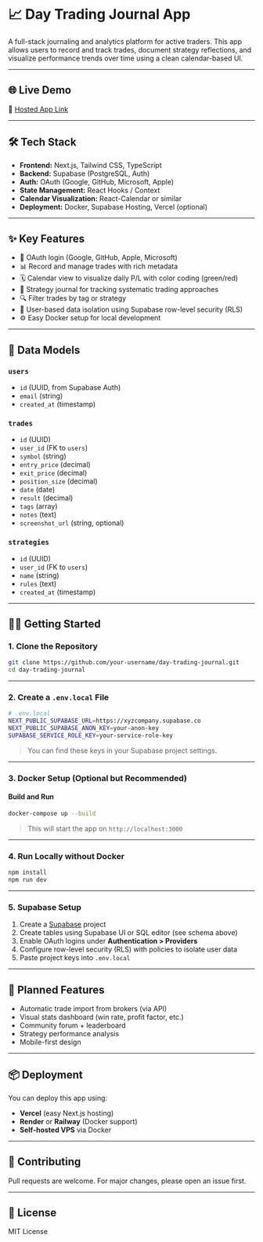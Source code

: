 # 📈 Day Trading Journal App

A full-stack journaling and analytics platform for active traders. This app allows users to record and track trades, document strategy reflections, and visualize performance trends over time using a clean calendar-based UI.

---

## 🌐 Live Demo

🔗 [Hosted App Link](https://your-live-demo-link.com)

---

## 🛠 Tech Stack

- **Frontend:** Next.js, Tailwind CSS, TypeScript
- **Backend:** Supabase (PostgreSQL, Auth)
- **Auth:** OAuth (Google, GitHub, Microsoft, Apple)
- **State Management:** React Hooks / Context
- **Calendar Visualization:** React-Calendar or similar
- **Deployment:** Docker, Supabase Hosting, Vercel (optional)

---

## ✨ Key Features

- 🧠 OAuth login (Google, GitHub, Apple, Microsoft)
- 📊 Record and manage trades with rich metadata
- 🗓️ Calendar view to visualize daily P/L with color coding (green/red)
- 🧾 Strategy journal for tracking systematic trading approaches
- 🔍 Filter trades by tag or strategy
- 🔐 User-based data isolation using Supabase row-level security (RLS)
- ⚙️ Easy Docker setup for local development

---

## 🧱 Data Models

### `users`
- `id` (UUID, from Supabase Auth)
- `email` (string)
- `created_at` (timestamp)

### `trades`
- `id` (UUID)
- `user_id` (FK to `users`)
- `symbol` (string)
- `entry_price` (decimal)
- `exit_price` (decimal)
- `position_size` (decimal)
- `date` (date)
- `result` (decimal)
- `tags` (array)
- `notes` (text)
- `screenshot_url` (string, optional)

### `strategies`
- `id` (UUID)
- `user_id` (FK to `users`)
- `name` (string)
- `rules` (text)
- `created_at` (timestamp)

---

## 🧑‍💻 Getting Started

### 1. Clone the Repository

```bash
git clone https://github.com/your-username/day-trading-journal.git
cd day-trading-journal
```

---

### 2. Create a `.env.local` File

```bash
# .env.local
NEXT_PUBLIC_SUPABASE_URL=https://xyzcompany.supabase.co
NEXT_PUBLIC_SUPABASE_ANON_KEY=your-anon-key
SUPABASE_SERVICE_ROLE_KEY=your-service-role-key
```

> You can find these keys in your Supabase project settings.

---

### 3. Docker Setup (Optional but Recommended)

#### Build and Run

```bash
docker-compose up --build
```

> This will start the app on `http://localhost:3000`

---

### 4. Run Locally without Docker

```bash
npm install
npm run dev
```

---

### 5. Supabase Setup

1. Create a [Supabase](https://supabase.io) project
2. Create tables using Supabase UI or SQL editor (see schema above)
3. Enable OAuth logins under **Authentication > Providers**
4. Configure row-level security (RLS) with policies to isolate user data
5. Paste project keys into `.env.local`

---

## 🚀 Planned Features

* Automatic trade import from brokers (via API)
* Visual stats dashboard (win rate, profit factor, etc.)
* Community forum + leaderboard
* Strategy performance analysis
* Mobile-first design

---

## 📦 Deployment

You can deploy this app using:

* **Vercel** (easy Next.js hosting)
* **Render** or **Railway** (Docker support)
* **Self-hosted VPS** via Docker

---

## 🤝 Contributing

Pull requests are welcome. For major changes, please open an issue first.

---

## 📄 License

MIT License
